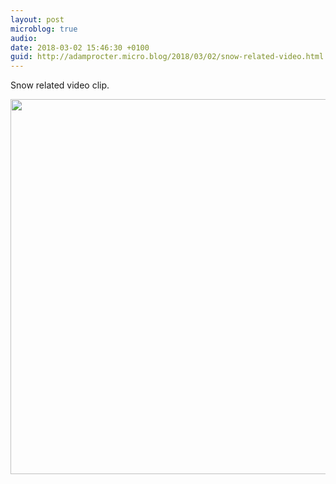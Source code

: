 ```yaml
---
layout: post
microblog: true
audio: 
date: 2018-03-02 15:46:30 +0100
guid: http://adamprocter.micro.blog/2018/03/02/snow-related-video.html
---
```

Snow related video clip.

<img src="http://discursive.adamprocter.co.uk/uploads/2018/7b71878ef1.jpg" width="600" height="600" />

